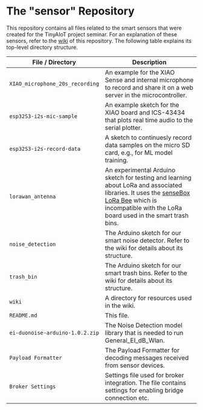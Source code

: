 # The "sensor" Repository
This repository contains all files related to the smart sensors that were created for the TinyAIoT project seminar. For an explanation of these sensors, refer to the [wiki](https://github.com/tinyaiot-ps/sensor/wiki) of this repository. The following table explains its top-level directory structure.

| File / Directory | Description |
|-|-|
| `XIAO_microphone_20s_recording` | An example for the XIAO Sense and internal microphone to record and share it on a web server in the microcontroller. |
| `esp32S3-i2s-mic-sample` | An example sketch for the XIAO board and ICS-43434 that plots real time audio to the serial plotter. |
| `esp32S3-i2s-record-data` | A sketch to continuesly record data samples on the micro SD card, e.g., for ML model training. |
| `lorawan_antenna` | An experimental Arduino sketch for testing and learning about LoRa and associated libraries. It uses the [senseBox LoRa Bee](https://docs.sensebox.de/docs/hardware/bee/lora-bee/) which is incompatible with the LoRa board used in the smart trash bins. |
| `noise_detection` | The Arduino sketch for our smart noise detector. Refer to the wiki for details about its structure. |
| `trash_bin` | The Arduino sketch for our smart trash bins. Refer to the wiki for details about its structure. |
| `wiki` | A directory for resources used in the wiki. |
| `README.md` | This file. |
| `ei-duonoise-arduino-1.0.2.zip` | The Noise Detection model library that is needed to run General_EI_dB_Wlan. |
| `Payload Formatter` | The Payload Formatter for decoding messages received from sensor devices. |
| `Broker Settings` | Settings file used for broker integration. The file contains settings for enabling bridge connection etc. |
